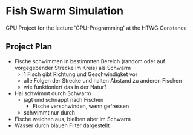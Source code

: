 # Fish Swarm Simulation
GPU Project for the lecture 'GPU-Programming' at the HTWG Constance

## Project Plan

* Fische schwimmen in bestimmten Bereich (random oder auf vorgegebender Strecke im Kreis) als Schwarm
  * 1 Fisch gibt Richtung und Geschwindigket vor
  * alle Folgen der Strecke und halten Abstand zu anderen Fischen
  * wie funktioniert das in der Natur?
* Hai schwimmt durch Schwarm
  * jagt und schnappt nach Fischen
    * Fische verschwinden, wenn gefressen
  * schwimmt nur durch
* Fische weichen aus, bleiben aber im Schwarm
* Wasser durch blauen Filter dargestellt
